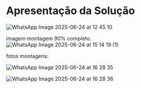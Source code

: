 # Apresentação da Solução
![WhatsApp Image 2025-06-24 at 12 45 10](https://github.com/user-attachments/assets/9ffeb958-36e4-48f5-8948-b23d451bb35f)

imagem montagem 90% completo.
![WhatsApp Image 2025-06-24 at 15 14 19 (1)](https://github.com/user-attachments/assets/b5176e30-42ef-4b69-aadd-98a563ff03f2)


fotos montagens:

![WhatsApp Image 2025-06-24 at 16 28 35](https://github.com/user-attachments/assets/8be30bc0-eb03-47ec-85f6-298970c18109)


![WhatsApp Image 2025-06-24 at 16 28 36](https://github.com/user-attachments/assets/c546be8e-9fdf-4af6-9480-61442c7437e8)
